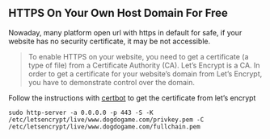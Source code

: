 ## HTTPS On Your Own Host Domain For Free


Nowaday, many platform open url with https in default for safe, if your website has no security certificate, it may be not  accessible.

>To enable HTTPS on your website, you need to get a certificate (a type of file) from a Certificate Authority (CA). Let’s Encrypt is a CA. In order to get a certificate for your website’s domain from Let’s Encrypt, you have to demonstrate control over the domain.

Follow the instructions with [certbot](https://certbot.eff.org/instructions) to get the certificate from  let’s encrypt

```
sudo http-server -a 0.0.0.0 -p 443 -S -K /etc/letsencrypt/live/www.dogdogame.com/privkey.pem -C /etc/letsencrypt/live/www.dogdogame.com/fullchain.pem
```